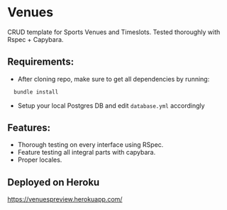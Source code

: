 # Venues
CRUD template for Sports Venues and Timeslots. Tested thoroughly with Rspec + Capybara.

## Requirements:
* After cloning repo, make sure to get all dependencies by running:
```ruby
  bundle install
```
* Setup your local Postgres DB and edit `database.yml` accordingly

## Features:
* Thorough testing on every interface using RSpec.
* Feature testing all integral parts with capybara.
* Proper locales.

## Deployed on Heroku
https://venuespreview.herokuapp.com/
